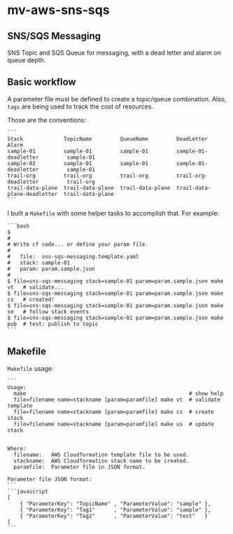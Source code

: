 # mv-aws-sns-sqs

## SNS/SQS Messaging


SNS Topic and SQS Queue for messaging, with a dead letter and alarm on queue
depth.


## Basic workflow


A parameter file must be defined to create a topic/queue combination. Also,
`tags` are being used to track the cost of resources.


Those are the conventions:

    ```
    Stack             TopicName         QueueName         DeadLetter                   Alarm
    sample-01         sample-01         sample-01         sample-01-deadletter         sample-01
    sample-02         sample-01         sample-01         sample-01-deadletter         sample-01
    trail-org         trail-org         trail-org         trail-org-deadletter         trail-org
    trail-data-plane  trail-data-plane  trail-data-plane  trail-data-plane-deadletter  trail-data-plane
    ```



I built a `Makefile` with some helper tasks to accomplish that. For example:

    ```bash
    $
    #
    # Write cf code... or define your param file.
    #
    #   file:  sns-sqs-messaging.template.yaml
    #   stack: sample-01
    #   param: param.sample.json
    #
    $ file=sns-sqs-messaging stack=sample-01 param=param.sample.json make vt   # validate...
    $ file=sns-sqs-messaging stack=sample-01 param=param.sample.json make cs   # created!
    $ file=sns-sqs-messaging stack=sample-01 param=param.sample.json make se   # follow stack events
    $ file=sns-sqs-messaging stack=sample-01 param=param.sample.json make pub  # test: publish to topic
    ```


## Makefile

`Makefile` usage:

    ```
    Usage:
      make                                                    # show help
      file=filename name=stackname [param=paramfile] make vt  # validate template
      file=filename name=stackname [param=paramfile] make cs  # create stack
      file=filename name=stackname [param=paramfile] make us  # update stack


    Where:
      filename:   AWS Cloudformation template file to be used.
      stackname:  AWS Cloudformation stack name to be created.
      paramfile:  Parameter file in JSON format.

    Parameter file JSON format:
    ```
    ```javascript
    [
        { "ParameterKey": "TopicName" , "ParameterValue": "sample" },
        { "ParameterKey": "Tag1"      , "ParameterValue": "sample" },
        { "ParameterKey": "Tag2"      , "ParameterValue": "test"   }
    ]
    ```


